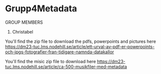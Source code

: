 # Grupp4Metadata

GROUP MEMBERS
1. Christabel

You'll find the zip file to download the pdfs, powerpoints and pictures here
https://dm23-tuc.lms.nodehill.se/article/ett-urval-av-pdf-er-powerpoints-och-jpgs-fotografier-fran-tidigare-namnda-datakallor

You'll find the misic zip file to download here
https://dm23-tuc.lms.nodehill.se/article/ca-500-musikfiler-med-metadata

